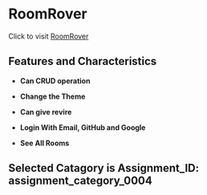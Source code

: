# RoomRover

Click to visit [RoomRover](https://assignment-11-b42b6.web.app/)


## Features and Characteristics

- **Can CRUD operation** 
  
- **Change the Theme**
  
- **Can give revire** 
  
- **Login With Email, GitHub and Google** 
  
- **See All Rooms**

## Selected Catagory is  Assignment_ID: assignment_category_0004

